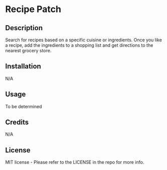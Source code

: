 # Recipe Patch

## Description

Search for recipes based on a specific cuisine or ingredients. Once you like a recipe, add the ingredients to a shopping list and get directions to the nearest grocery store.

## Installation

N/A

## Usage

To be determined

## Credits

N/A

## License

MIT license - Please refer to the LICENSE in the repo for more info.
